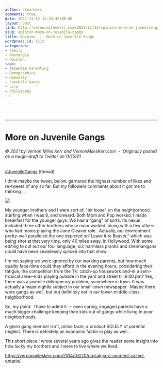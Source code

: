 ```yaml
---
author: clearkerr
comments: true
date: 2021-11-15 15:30:45+00:00
layout: post
link: http://vernonmileskerr.com/2021/11/15/opinion-more-on-juvenile-gangs/
slug: opinion-more-on-juvenile-gangs
title: Opinion  |  More on Juvenile Gangs
wordpress_id: 5115
categories:
- Family
- Nostalgia
- Opinion
tags:
- Absentee Parenting
- Demographics
- Humanity
- Juvenile Gangs
- Life
- Philosophy
---
```


##  




* * *




# More on Juvenile Gangs




###### © 2021 by Vernon Miles Kerr and VernonMilesKerr.com  -  Originally posted as a rough-draft to Twitter on 11/15/21






[#JuvenileGangs](https://twitter.com/hashtag/JuvenileGangs?src=hashtag_click) (thread)







I think maybe the tweet, below. garnered the highest number of likes and re-tweets of any so far. But my followers comments about it got me to thinking ...





![](https://vernonmileskerr.files.wordpress.com/2021/11/image.png?w=1024)





My younger brothers and I were sort of, "let loose" on the neighborhood, starting when I was 8, and onward. Both Mom and Pop worked. I made breakfast for the younger guys. We had a "gang" of sorts. Its nexus included three other brothers whose mom worked, along with a few others who had moms playing the June Cleaver role.  Actually, our environment pretty-well paralleled the one depicted on"Leave it to Beaver," which was being shot at that very time, only 40 miles away, in Hollywood. With some editing to cut out our foul language, our harmless pranks and shennanigans could have been seamlessly spliced into that show. 







I'm not saying we were ignored by our working parents, but how much quality face-time could they afford in the evening hours, considering their fatigue, the competition from the TV, catch-up housework and–in a semi-tropical area—kids playing outside in the yard and street till 9:00 pm? Yes, there was a juvenile delinquency problem, somewhere in town. It was actually a major nightly subject in our small-town newspaper.  Maybe there were gangs as well, but but definitely not in our lower-middle-class neighborhood.  







So, my point:  I have to admit it — even caring, engaged parents have a much bigger challenge keeping their kids out of gangs while living in poor neighborhoods.







A given gang member isn't, prima facie, a product SOLELY of parental neglect. There is definitely an economic factor in play as well.







This short piece I wrote several years ago gives the reader some insight into how lucky my brothers and I were to live where we lived.








https://vernonmileskerr.com/2014/03/20/nostalgia-a-moment-called-ontario/




